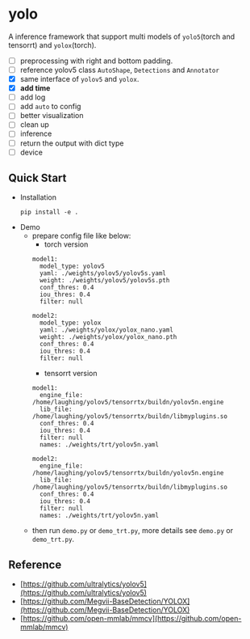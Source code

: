 # yolo
A inference framework that support multi models of `yolo5`(torch and tensorrt) and `yolox`(torch).

- [ ] preprocessing with right and bottom padding.
- [ ] reference yolov5 class `AutoShape`, `Detections` and `Annotator`
- [X] same interface of `yolov5` and `yolox`.
- [X] **add time**
- [ ] add log
- [ ] add `auto` to config
- [ ] better visualization
- [ ] clean up
- [ ] inference
- [ ] return the output with dict type
- [ ] device

## Quick Start
- Installation
  ```shell
  pip install -e .
  ```
- Demo
  - prepare config file like below:
    * torch version
    ```vim
    model1:
      model_type: yolov5
      yaml: ./weights/yolov5/yolov5s.yaml
      weight: ./weights/yolov5/yolov5s.pth
      conf_thres: 0.4
      iou_thres: 0.4
      filter: null

    model2:
      model_type: yolox
      yaml: ./weights/yolox/yolox_nano.yaml
      weight: ./weights/yolox/yolox_nano.pth
      conf_thres: 0.4
      iou_thres: 0.4
      filter: null
    ```
    * tensorrt version
    ```vim
    model1:
      engine_file: /home/laughing/yolov5/tensorrtx/buildn/yolov5n.engine
      lib_file: /home/laughing/yolov5/tensorrtx/buildn/libmyplugins.so
      conf_thres: 0.4
      iou_thres: 0.4
      filter: null
      names: ./weights/trt/yolov5n.yaml

    model2:
      engine_file: /home/laughing/yolov5/tensorrtx/buildn/yolov5n.engine
      lib_file: /home/laughing/yolov5/tensorrtx/buildn/libmyplugins.so
      conf_thres: 0.4
      iou_thres: 0.4
      filter: null
      names: ./weights/trt/yolov5n.yaml
    ```
  - then run `demo.py` or `demo_trt.py`, more details see `demo.py` or `demo_trt.py`.

## Reference
- [https://github.com/ultralytics/yolov5](https://github.com/ultralytics/yolov5)
- [https://github.com/Megvii-BaseDetection/YOLOX](https://github.com/Megvii-BaseDetection/YOLOX)
- [https://github.com/open-mmlab/mmcv](https://github.com/open-mmlab/mmcv)
